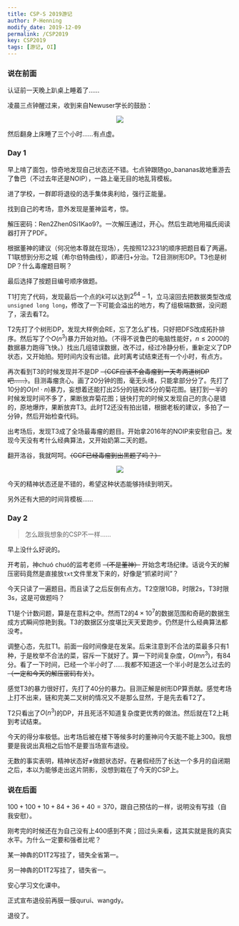 ```yaml
---
title: CSP-S 2019游记
author: P-Henning
modify_date: 2019-12-09
permalink: /CSP2019
key: CSP2019
tags: [游记, OI]
---
```


### 说在前面

认证前一天晚上趴桌上睡着了……

凌晨三点钟醒过来，收到来自Newuser学长的鼓励：

<div align="center"><img src="https://s1.ax1x.com/2020/04/15/JCQUkq.jpg"></div>

然后翻身上床睡了三个小时……有点虚。

<!--more-->

### Day 1

早上啃了面包，惊奇地发现自己状态还不错。七点钟跟随go_bananas故地重游去了鲁巴（不过去年还是NOIP），一路上毫无目的地乱背模板。

进了学校，一群即将退役的选手集体奥利给，强行正能量。

找到自己的考场，意外发现是董神监考，惊。

解压密码：Ren2Zhen0Si1Kao9?。一次解压通过，开心。然后生疏地用福氏阅读器打开了PDF。

根据董神的建议（何况他本尊就在现场），先按照123231的顺序把题目看了两遍。T1联想到分形之城（希尔伯特曲线），即递归+分治。T2目测树形DP。T3也是树DP？什么毒瘤题目啊？

最后选择了按题目编号顺序做题。

T1打完了代码，发现最后一个点的$k$可以达到$2^{64}-1$，立马滚回去把数据类型改成`unsigned long long`，修改了一下可能会溢出的地方，构了组极端数据，没问题了，滚去看T2。

T2先打了个树形DP，发现大样例会RE，忘了怎么扩栈，只好把DFS改成拓扑排序。然后写了个$O\left(n^3\right)$暴力开始对拍。（不得不说鲁巴的电脑性能好，$n\leqslant 2000$的数据暴力跑得飞快。）找出几组错误数据，改不过，经过冷静分析，重新定义了DP状态，又开始拍。短时间内没有出错。此时离考试结束还有一个小时，有点方。

再次看到T3的时候发现并不是DP ~~（CCF应该不会毒瘤到一天考两道树DP吧……）~~。目测毒瘤贪心。画了20分钟的图，毫无头绪，只能拿部分分了。先打了10分的$O(n!\cdot n)$暴力，妄想着还能打出25分的链和25分的菊花图。链打到一半的时候发现时间不多了，果断放弃菊花图；链快打完的时候又发现自己的贪心是错的，原地爆炸，果断放弃T3。此时T2还没有拍出错，根据老板的建议，多拍了一分钟，然后开始检查代码。

出考场后，发现T3成了全场最毒瘤的题目。开始拿2016年的NOIP来安慰自己。发现今天没有考什么经典算法，又开始奶第二天的题。

翻开洛谷，我就呵呵。~~（CCF已经毒瘤到出黑题了吗？）~~

<div align="center"><img src="https://s1.ax1x.com/2020/04/15/JCQt7n.png"></div>

今天的精神状态还是不错的，希望这种状态能够持续到明天。

另外还有大把的时间背模板……

### Day 2

> 怎么跟我想象的CSP不一样……

早上没什么好说的。

开考前，神chuó chuó的监考老师 ~~（不是董神）~~ 开始念考场纪律。话说今天的解压密码竟然是直接放`txt`文件里发下来的，好像是“抓紧时间”？

今天只读了一遍题目。而且读了之后反倒有点方。T2空限1GB，时限2s，T3时限3s，这是可做题吗？

T1是个计数问题，算是在意料之中。然而T2的$4\times 10^7$的数据范围和奇葩的数据生成方式瞬间惊艳到我。T3的数据区分度堪比天天爱跑步。仍然是什么经典算法都没考。

调整心态，先肛T1。前面一段时间像是在发呆。后来注意到不合法的菜最多只有1种，于是枚举不合法的菜，容斥一下就好了。算一下时间复杂度，$O\left(mn^3\right)$，有84分。看了一下时间，已经一个半小时了……我都不知道这一个半小时是怎么过去的 ~~（一定和今天的解压密码有关）~~。

感觉T3的暴力很好打，先打了40分的暴力。目测正解是树形DP算贡献。感觉考场上打不出来，链和完美二叉树的情况又不是那么显然，于是先去看T2了。

T2只看出了$O\left(n^3\right)$的DP，并且死活不知道复杂度更优秀的做法。然后就在T2上耗到考试结束。

今天的得分率极低。出考场后被在楼下等候多时的董神问今天能不能上300。我想要是我说出真相之后怕不是要当场宣布退役。

无数的事实表明，精神状态好$\neq$做题状态好。在暑假经历了长达一个多月的自闭期之后，本以为能够走出这片阴影，没想到栽在了今天的CSP上。

### 说在后面

$100+100+10+84+36+40=370$，跟自己预估的一样，说明没有写挂（自我安慰）。

刚考完的时候还在为自己没有上$400$感到不爽；回过头来看，这其实就是我的真实水平。为什么一定要和强者比呢？

某一神犇的D1T2写挂了，错失全省第一。

另一神犇的D1T2写挂了，错失省一。

安心学习文化课中。

正式宣布退役前再膜一膜qurui、wangdy。

退役了。
